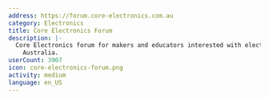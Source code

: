 ```yaml
---
address: https://forum.core-electronics.com.au
category: Electronics
title: Core Electronics Forum
description: |-
  Core Electronics forum for makers and educators interested with electronics around
    Australia.
userCount: 3907
icon: core-electronics-forum.png
activity: medium
language: en_US
---
```

